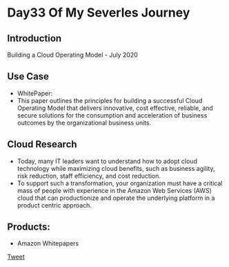 # Day33 Of My Severles Journey

## Introduction
  Building a Cloud Operating Model - July 2020


## Use Case
 - WhitePaper:
 - This paper outlines the principles for building a successful Cloud
Operating Model that delivers innovative, cost effective, reliable, and secure solutions for the consumption and acceleration of business outcomes by the organizational business units.

## Cloud Research
 - Today, many IT leaders want to understand how to adopt cloud technology while
maximizing cloud benefits, such as business agility, risk reduction, staff efficiency, and cost reduction.
 - To support such a transformation, your organization must have a critical mass of people with experience in the Amazon Web Services (AWS) cloud that can productionize and operate the underlying platform in a product centric approach.

## Products: 
 - Amazon Whitepapers


 [Tweet](https://twitter.com/martynzYoung/status/1305549027870679041)